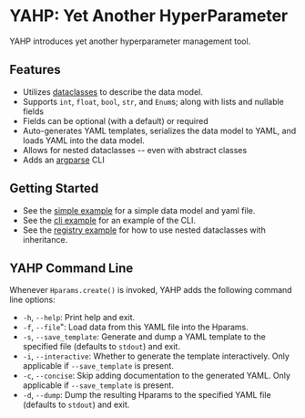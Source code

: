 # YAHP: Yet Another HyperParameter

YAHP introduces yet another hyperparameter management tool.

## Features
* Utilizes [dataclasses](https://docs.python.org/3.8/library/dataclasses.html) to describe the data model.
* Supports `int`, `float`, `bool`, `str`, and `Enum`s; along with lists and nullable fields
* Fields can be optional (with a default) or required
* Auto-generates YAML templates, serializes the data model to YAML, and loads YAML into the data model.
* Allows for nested dataclasses -- even with abstract classes
* Adds an [argparse](https://docs.python.org/3.8/library/argparse.html) CLI

## Getting Started

* See the [simple example](/examples/simple) for a simple data model and yaml file.
* See the [cli example](/examples/cli) for an example of the CLI.
* See the [registry example](/examples/registry) for how to use nested dataclasses with inheritance.

## YAHP Command Line
Whenever `Hparams.create()` is invoked, YAHP adds the following command line options:

* `-h`, `--help`: Print help and exit.
* `-f`, `--file`": Load data from this YAML file into the Hparams.
* `-s`, `--save_template`: Generate and dump a YAML template to the specified file (defaults to `stdout`) and exit.
* `-i`, `--interactive`: Whether to generate the template interactively. Only applicable if `--save_template` is present.
*  `-c`, `--concise`: Skip adding documentation to the generated YAML. Only applicable if `--save_template` is present.
*  `-d`, `--dump`: Dump the resulting Hparams to the specified YAML file (defaults to `stdout`) and exit.
